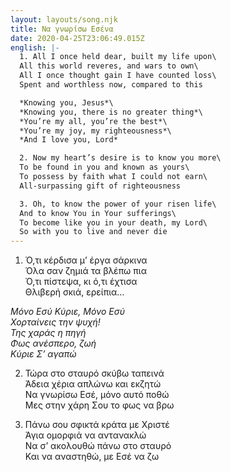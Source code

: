 ```yaml
---
layout: layouts/song.njk
title: Να γνωρίσω Εσένα
date: 2020-04-25T23:06:49.015Z
english: |-
  1. All I once held dear, built my life upon\
  All this world reveres, and wars to own\
  All I once thought gain I have counted loss\
  Spent and worthless now, compared to this

  *Knowing you, Jesus*\
  *Knowing you, there is no greater thing*\
  *You’re my all, you’re the best*\
  *You’re my joy, my righteousness*\
  *And I love you, Lord*

  2. Now my heart’s desire is to know you more\
  To be found in you and known as yours\
  To possess by faith what I could not earn\
  All-surpassing gift of righteousness

  3. Oh, to know the power of your risen life\
  And to know You in Your sufferings\
  To become like you in your death, my Lord\
  So with you to live and never die
---
```

1. Ό,τι κέρδισα μ’ έργα σάρκινα\
Όλα σαν ζημιά τα βλέπω πια\
Ό,τι πίστεψα, κι ό,τι έχτισα\
Θλιβερή σκιά, ερείπια…

*Μόνο Εσύ Κύριε, Μόνο Εσύ\
Χορταίνεις την ψυχή!\
Της χαράς η πηγή\
Φως ανέσπερο, ζωή\
Κύριε Σ’ αγαπώ*

2. Τώρα στο σταυρό σκύβω ταπεινά\
Άδεια χέρια απλώνω και εκζητώ\
Να γνωρίσω Εσέ, μόνο αυτό ποθώ\
Μες στην χάρη Σου το φως να βρω

3. Πάνω σου σφικτά κράτα με Χριστέ\
Άγια ομορφιά να αντανακλώ\
Να σ’ ακολουθώ πάνω στο σταυρό\
Και να αναστηθώ, με Εσέ να ζω